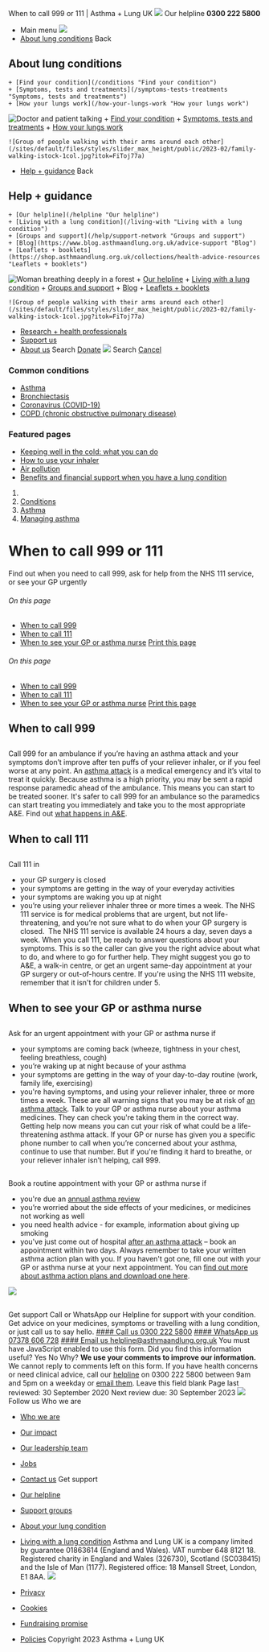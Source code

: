 
When to call 999 or 111 | Asthma + Lung UK
 [![](/themes/custom/asthma-lung-uk/images/aluk-logo.png)](/ "Homepage")
 Our helpline **0300 222 5800**
* Main menu
![](/wingsuit/asthma-lung-uk/images/aluk-logo.png)
* [About lung conditions](#about "About lung conditions")
 Back
 
## About lung conditions
	+ [Find your condition](/conditions "Find your condition")
	+ [Symptoms, tests and treatments](/symptoms-tests-treatments "Symptoms, tests and treatments")
	+ [How your lungs work](/how-your-lungs-work "How your lungs work")
![Doctor and patient talking](/sites/default/files/styles/slider_max_height/public/2023-02/119589.jpg?itok=IfMKqhqJ)
	+ [Find your condition](/conditions)
	+ [Symptoms, tests and treatments](/symptoms-tests-treatments)
	+ [How your lungs work](/how-your-lungs-work)
	
	
	![Group of people walking with their arms around each other](/sites/default/files/styles/slider_max_height/public/2023-02/family-walking-istock-1col.jpg?itok=FiToj77a)
* [Help + guidance](#get-support "Help + guidance")
 Back
 
## Help + guidance
	+ [Our helpline](/helpline "Our helpline")
	+ [Living with a lung condition](/living-with "Living with a lung condition")
	+ [Groups and support](/help/support-network "Groups and support")
	+ [Blog](https://www.blog.asthmaandlung.org.uk/advice-support "Blog")
	+ [Leaflets + booklets](https://shop.asthmaandlung.org.uk/collections/health-advice-resources "Leaflets + booklets")
![Woman breathing deeply in a forest](/sites/default/files/styles/slider_max_height/public/2023-02/A%2BLUK%20Generic73.jpg?itok=IY-jWei3)
	+ [Our helpline](/helpline)
	+ [Living with a lung condition](/living-with)
	+ [Groups and support](/help/support-network)
	+ [Blog](https://www.blog.asthmaandlung.org.uk/advice-support)
	+ [Leaflets + booklets](https://shop.asthmaandlung.org.uk/collections/health-advice-resources "Leaflets and booklets about lung conditions")
	
	
	![Group of people walking with their arms around each other](/sites/default/files/styles/slider_max_height/public/2023-02/family-walking-istock-1col.jpg?itok=FiToj77a)
* [Research + health professionals](/research-health-professionals "Research + health professionals")
* [Support us](/support-us "Support us")
* [About us](/about-us "About us")
Search
[Donate](https://action.asthmaandlung.org.uk/page/99720/donate/1?ea_tracking_id=General_WebsiteALUK_Header_Regular "Donate") 
 [![](/themes/custom/asthma-lung-uk/images/aluk-logo.png)](/ "Homepage")
Search
[Cancel](#)
### Common conditions
* [Asthma](/conditions/asthma)
* [Bronchiectasis](/conditions/bronchiectasis)
* [Coronavirus (COVID-19)](/conditions/coronavirus)
* [COPD (chronic obstructive pulmonary disease)](/conditions/copd-chronic-obstructive-pulmonary-disease)
### Featured pages
* [Keeping well in the cold: what you can do](/living-with/cold-weather)
* [How to use your inhaler](/living-with/inhaler-videos)
* [Air pollution](/living-with/air-pollution)
* [Benefits and financial support when you have a lung condition](/living-with/benefits)
1. 
3. [Conditions](/conditions)
5. [Asthma](/conditions/asthma)
7. [Managing asthma](/conditions/asthma/manage)
# When to call 999 or 111
Find out when you need to call 999, ask for help from the NHS 111 service, or see your GP urgently
###### On this page
* [When to call 999](#when-to-call-999-)
* [When to call 111](#when-to-call-111)
* [When to see your GP or asthma nurse](#when-to-see-your-gp-or-asthma-nurse)
[Print this page](javascript:window.print();) 
###### On this page
* [When to call 999](#when-to-call-999-)
* [When to call 111](#when-to-call-111)
* [When to see your GP or asthma nurse](#when-to-see-your-gp-or-asthma-nurse)
[Print this page](javascript:window.print();) 
## When to call 999
## 
 Call 999 for an ambulance if
you’re having an asthma attack and your symptoms don’t improve after ten puffs of your reliever inhaler, or if you feel worse at any point.
An [asthma attack](https://www.asthma.org.uk/advice/asthma-attacks/) is a medical emergency and it’s vital to treat it quickly. Because asthma is a high priority, you may be sent a rapid response paramedic ahead of the ambulance. This means you can start to be treated sooner.
It's safer to call 999 for an ambulance so the paramedics can start treating you immediately and take you to the most appropriate A&E.
Find out [what happens in A&E](https://www.asthma.org.uk/advice/nhs-care/emergency-asthma-care/asthma-in-a-and-e/).
## When to call 111
## 
 Call 111 in
* your GP surgery is closed
* your symptoms are getting in the way of your everyday activities
* your symptoms are waking you up at night
* you’re using your reliever inhaler three or more times a week.
The NHS 111 service is for medical problems that are urgent, but not life-threatening, and you’re not sure what to do when your GP surgery is closed. 
The NHS 111 service is available 24 hours a day, seven days a week.
When you call 111, be ready to answer questions about your symptoms. This is so the caller can give you the right advice about what to do, and where to go for further help.
They might suggest you go to A&E, a walk-in centre, or get an urgent same-day appointment at your GP surgery or out-of-hours centre.
If you're using the NHS 111 website, remember that it isn't for children under 5. 
## When to see your GP or asthma nurse
## 
 Ask for an urgent appointment with your GP or asthma nurse if
* your symptoms are coming back (wheeze, tightness in your chest, feeling breathless, cough)
* you’re waking up at night because of your asthma
* your symptoms are getting in the way of your day-to-day routine (work, family life, exercising)
* you're having symptoms, and using your reliever inhaler, three or more times a week.
These are all warning signs that you may be at risk of [an asthma attack](https://www.asthma.org.uk/advice/asthma-attacks/what-are-asthma-attacks/). Talk to your GP or asthma nurse about your asthma medicines. They can check you're taking them in the correct way.
Getting help now means you can cut your risk of what could be a life-threatening asthma attack.
If your GP or nurse has given you a specific phone number to call when you’re concerned about your asthma, continue to use that number.
But if you're finding it hard to breathe, or your reliever inhaler isn’t helping, call 999.
## 
 Book a routine appointment with your GP or asthma nurse if
* you're due an [annual asthma review](https://www.asthma.org.uk/advice/manage-your-asthma/adult-review/)
* you’re worried about the side effects of your medicines, or medicines not working as well
* you need health advice - for example, information about giving up smoking
* you've just come out of hospital [after an asthma attack](https://www.asthma.org.uk/advice/emergency-hospital-care/recently-hospitalised-adults/) – book an appointment within two days.
Always remember to take your written asthma action plan with you. If you haven't got one, fill one out with your GP or asthma nurse at your next appointment. You can [find out more about asthma action plans and download one here](https://www.asthma.org.uk/advice/manage-your-asthma/action-plan/).
 
![](/themes/custom/asthma-lung-uk/images/slash-forward.png)
## 
 Get support
Call or WhatsApp our Helpline for support with your condition. Get advice on your medicines, symptoms or travelling with a lung condition, or just call us to say hello.
[#### Call us
 0300 222 5800](tel:+443002225800)
[#### WhatsApp us
 07378 606 728](https://wa.me/447378606728)
[#### Email us
 helpline@asthmaandlung.org.uk](mailto:helpline@asthmaandlung.org.uk)
You must have JavaScript enabled to use this form.
Did you find this information useful?
Yes
No
Why?
**We use your comments to improve our information.** We cannot reply to comments left on this form. If you have health concerns or need clinical advice, call our [helpline](/helpline) on 0300 222 5800 between 9am and 5pm on a weekday or [email them](/helpline).
Leave this field blank
Page last reviewed: 
30 September 2020
Next review due: 
30 September 2023
 [![](/sites/default/files/2023-01/footer-logo%20%281%29.png)](/ "Homepage")
Follow us
 Who we are
 
* [Who we are](/about-us/who-we-are)
* [Our impact](/about-us/our-impact)
* [Our leadership team](/about-us/our-leadership-team)
* [Jobs](/work-us)
* [Contact us](/about-us/contact-us)
 Get support
 
* [Our helpline](/helpline)
* [Support groups](/help/support-network)
* [About your lung condition](/conditions)
* [Living with a lung condition](/living-with)
Asthma and Lung UK is a company limited by guarantee 01863614 (England and Wales). VAT number 648 8121 18.
Registered charity in England and Wales (326730), Scotland (SC038415) and the Isle of Man (1177). Registered office: 18 Mansell Street, London, E1 8AA.
[![](/sites/default/files/2023-01/reg-logo%20%281%29.png)](https://www.fundraisingregulator.org.uk)
![]()
![]()
* [Privacy](/privacy-policy)
* [Cookies](/cookies-how-we-use-them)
* [Fundraising promise](/fundraising-promise)
* [Policies](/about-us/policies)
 Copyright 2023 Asthma + Lung UK
 
